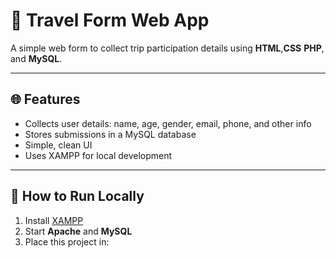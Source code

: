 
# 🧳 Travel Form Web App

A simple web form to collect trip participation details using **HTML**,**CSS** **PHP**, and **MySQL**.

---

## 🌐 Features

- Collects user details: name, age, gender, email, phone, and other info
- Stores submissions in a MySQL database
- Simple, clean UI
- Uses XAMPP for local development

---

## 🚀 How to Run Locally

1. Install [XAMPP](https://www.apachefriends.org/index.html)
2. Start **Apache** and **MySQL**
3. Place this project in:
